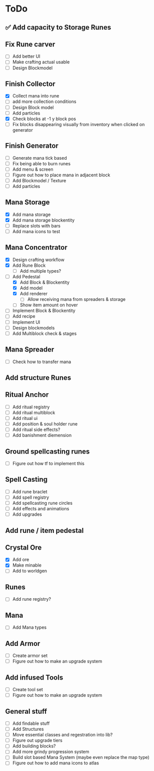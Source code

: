 # ToDo

## ✅ Add capacity to Storage Runes
## Fix Rune carver
* [ ] Add better UI
* [ ] Make crafting actual usable
* [ ] Design Blockmodel 

## Finish Collector
* [X] Collect mana into rune
* [ ] add more collection conditions
* [ ] Design Block model
* [ ] Add particles
* [X] Check blocks at -1 y block pos
* [ ] Fix blocks disappearing visually from inventory when clicked on generator

## Finish Generator
* [ ] Generate mana tick based
* [ ] Fix being able to burn runes
* [ ] Add menu & screen
* [ ] Figure out how to place mana in adjacent block
* [ ] Add Blockmodel / Texture
* [ ] Add particles

## Mana Storage
* [X] Add mana storage
* [X] Add mana storage blockentity
* [ ] Replace slots with bars
* [ ] Add mana icons to test
## Mana Concentrator

* [X] Design crafting workflow
* [X] Add Rune Block
    * [ ] Add multiple types?
* [ ] Add Pedestal
  * [X] Add Block & Blockentity
  * [X] Add model
  * [X] Add renderer
    * [ ] Allow receiving mana from spreaders & storage
  * [ ] Show item amount on hover
* [ ] Implement Block & Blockentity
* [ ] Add recipe
* [ ] Implement UI
* [ ] Design blockmodels
* [ ] Add Multiblock check & stages
## Mana Spreader
* [ ] Check how to transfer mana
## Add structure Runes
## Ritual Anchor
* [ ] Add ritual registry
* [ ] Add ritual multiblock
* [ ] Add ritual ui
* [ ] Add position & soul holder rune
* [ ] Add ritual side effects?
* [ ] Add banishment diemension
  
## Ground spellcasting runes
* [ ] Figure out how tf to implement this

## Spell Casting
* [ ] Add rune braclet
* [ ] Add spell registry
* [ ] Add spellcasting rune circles
* [ ] Add effects and animations
* [ ] Add upgrades

## Add rune / item pedestal

## Crystal Ore

* [X] Add ore
* [X] Make minable
* [ ] Add to worldgen
## Runes

* [ ] Add rune registry?

## Mana
* [ ] Add Mana types

## Add Armor
* [ ] Create armor set
* [ ] Figure out how to make an upgrade system
## Add infused Tools
* [ ] Create tool set
* [ ] Figure out how to make an upgrade system

## General stuff
* [ ] Add findable stuff
* [ ] Add Structures
* [ ] Move essential classes and regestration into lib?
* [ ] Figure out upgrade tiers
* [ ] Add building blocks?
* [ ] Add more grindy progression system
* [ ] Build slot based Mana System (maybe even replace the map type)
* [ ] Figure out how to add mana icons to atlas